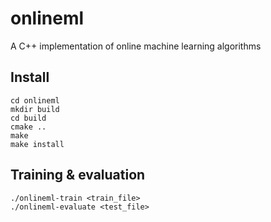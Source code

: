 # onlineml
A C++ implementation of online machine learning algorithms

## Install
```
cd onlineml
mkdir build
cd build
cmake ..
make
make install
```

## Training & evaluation
```
./onlineml-train <train_file>
./onlineml-evaluate <test_file>
```
